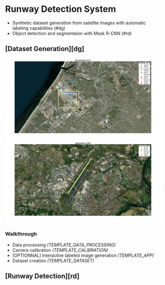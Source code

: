 # Runway Detection System 
 - Synthetic dataset generation from satellite images with automatic labeling capabilities (#dg)
 - Object detection and segmentaion with Mask R-CNN (#rd)

## [Dataset Generation][dg] 
![Object detection](Dataset_Generator/Media/demo_localization.png)
![Instance segmentation](Dataset_Generator/Media/demo_segmentation.png)

### Walkthrough 
* Data processing *(TEMPLATE_DATA_PROCESSING)*
* Camera calibration *(TEMPLATE_CALIBRATION)*
* [OPTIONNAL] Interactive labeled image generation *(TEMPLATE_APP)*
* Dataset creation *(TEMPLATE_DATASET)*

## [Runway Detection][rd]
